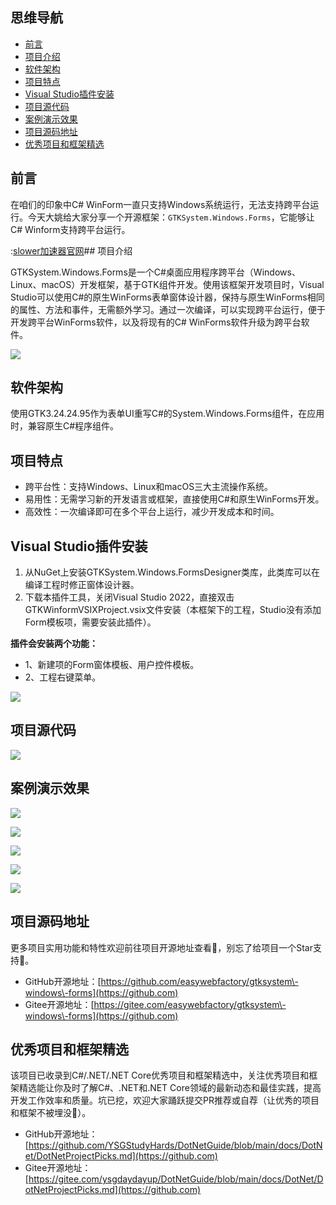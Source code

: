 ## 思维导航

* [前言](https://github.com)
* [项目介绍](https://github.com)
* [软件架构](https://github.com)
* [项目特点](https://github.com)
* [Visual Studio插件安装](https://github.com)
* [项目源代码](https://github.com)
* [案例演示效果](https://github.com)
* [项目源码地址](https://github.com)
* [优秀项目和框架精选](https://github.com)

## 前言


在咱们的印象中C\# WinForm一直只支持Windows系统运行，无法支持跨平台运行。今天大姚给大家分享一个开源框架：`GTKSystem.Windows.Forms`，它能够让C\# Winform支持跨平台运行。


:[slower加速器官网](https://chundaotian.com)## 项目介绍


GTKSystem.Windows.Forms是一个C\#桌面应用程序跨平台（Windows、Linux、macOS）开发框架，基于GTK组件开发。使用该框架开发项目时，Visual Studio可以使用C\#的原生WinForms表单窗体设计器，保持与原生WinForms相同的属性、方法和事件，无需额外学习。通过一次编译，可以实现跨平台运行，便于开发跨平台WinForms软件，以及将现有的C\# WinForms软件升级为跨平台软件。


![](https://img2024.cnblogs.com/blog/1336199/202412/1336199-20241227221542187-2056175854.png)


## 软件架构


使用GTK3\.24\.24\.95作为表单UI重写C\#的System.Windows.Forms组件，在应用时，兼容原生C\#程序组件。


## 项目特点


* 跨平台性：支持Windows、Linux和macOS三大主流操作系统。
* 易用性：无需学习新的开发语言或框架，直接使用C\#和原生WinForms开发。
* 高效性：一次编译即可在多个平台上运行，减少开发成本和时间。


## Visual Studio插件安装


1. 从NuGet上安装GTKSystem.Windows.FormsDesigner类库，此类库可以在编译工程时修正窗体设计器。
2. 下载本插件工具，关闭Visual Studio 2022，直接双击GTKWinformVSIXProject.vsix文件安装（本框架下的工程，Studio没有添加Form模板项，需要安装此插件）。


**插件会安装两个功能：**


* 1、新建项的Form窗体模板、用户控件模板。
* 2、工程右键菜单。


![](https://img2024.cnblogs.com/blog/1336199/202412/1336199-20241227221556076-1583166484.png)


## 项目源代码


![](https://img2024.cnblogs.com/blog/1336199/202412/1336199-20241227221606886-1473190655.png)


## 案例演示效果


![](https://img2024.cnblogs.com/blog/1336199/202412/1336199-20241227221618536-730358450.png)


![](https://img2024.cnblogs.com/blog/1336199/202412/1336199-20241227221623402-1282990179.png)


![](https://img2024.cnblogs.com/blog/1336199/202412/1336199-20241227221630890-865059707.png)


![](https://img2024.cnblogs.com/blog/1336199/202412/1336199-20241227221636044-1337399251.png)


![](https://img2024.cnblogs.com/blog/1336199/202412/1336199-20241227221642003-947540216.png)


## 项目源码地址


更多项目实用功能和特性欢迎前往项目开源地址查看👀，别忘了给项目一个Star支持💖。


* GitHub开源地址：[https://github.com/easywebfactory/gtksystem\-windows\-forms](https://github.com)
* Gitee开源地址：[https://gitee.com/easywebfactory/gtksystem\-windows\-forms](https://github.com)


## 优秀项目和框架精选


该项目已收录到C\#/.NET/.NET Core优秀项目和框架精选中，关注优秀项目和框架精选能让你及时了解C\#、.NET和.NET Core领域的最新动态和最佳实践，提高开发工作效率和质量。坑已挖，欢迎大家踊跃提交PR推荐或自荐（让优秀的项目和框架不被埋没🤞）。


* GitHub开源地址：[https://github.com/YSGStudyHards/DotNetGuide/blob/main/docs/DotNet/DotNetProjectPicks.md](https://github.com)
* Gitee开源地址：[https://gitee.com/ysgdaydayup/DotNetGuide/blob/main/docs/DotNet/DotNetProjectPicks.md](https://github.com)


 
